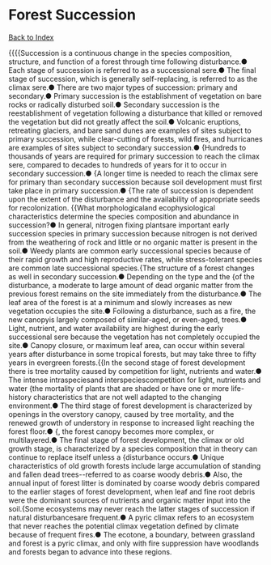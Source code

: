 # Forest Succession
[Back to Index](https://github.com/windows10010/tpoExtractor/blog/master/README.md)

{{{{Succession is a continuous change in the species composition, structure, and function of a forest through time following disturbance.● Each stage of succession is referred to as a successional sere.● The final stage of succession, which is generally self-replacing, is referred to as the climax sere.● There are two major types of succession: primary and secondary.● Primary succession is the establishment of vegetation on bare rocks or radically disturbed soil.● Secondary succession is the reestablishment of vegetation following a disturbance that killed or removed the vegetation but did not greatly affect the soil.● Volcanic eruptions, retreating glaciers, and bare sand dunes are examples of sites subject to primary succession, while clear-cutting of forests, wild fires, and hurricanes are examples of sites subject to secondary succession.● {Hundreds to thousands of years are required for primary succession to reach the climax sere, compared to decades to hundreds of years for it to occur in secondary succession.● {A longer time is needed to reach the climax sere for primary than secondary succession because soil development must first take place in primary succession.● {The rate of succession is dependent upon the extent of the disturbance and the availability of appropriate seeds for recolonization. {{What morphologicaland ecophysiological characteristics determine the species composition and abundance in succession?● In general, nitrogen fixing plantsare important early succession species in primary succession because nitrogen is not derived from the weathering of rock and little or no organic matter is present in the soil.● Weedy plants are common early successional species because of their rapid growth and high reproductive rates, while stress-tolerant species are common late successional species.{The structure of a forest changes as well in secondary succession.● Depending on the type and the {of the disturbance, a moderate to large amount of dead organic matter from the previous forest remains on the site immediately from the disturbance.● The leaf area of the forest is at a minimum and slowly increases as new vegetation occupies the site.● Following a disturbance, such as a fire, the new canopyis largely composed of similar-aged, or even-aged, trees.● Light, nutrient, and water availability are highest during the early successional sere because the vegetation has not completely occupied the site.● Canopy closure, or maximum leaf area, can occur within several years after disturbance in some tropical forests, but may take three to fifty years in evergreen forests.{{In the second stage of forest development there is tree mortality caused by competition for light, nutrients and water.● The intense intraspeciesand interspeciescompetition for light, nutrients and water {the mortality of plants that are shaded or have one or more life-history characteristics that are not well adapted to the changing environment.● The third stage of forest development is characterized by openings in the overstory canopy, caused by tree mortality, and the renewed growth of understory in response to increased light reaching the forest floor.● {, the forest canopy becomes more complex, or multilayered.● The final stage of forest development, the climax or old growth stage, is characterized by a species composition that in theory can continue to replace itself unless a {disturbance occurs.● Unique characteristics of old growth forests include large accumulation of standing and fallen dead trees--referred to as coarse woody debris.● Also, the annual input of forest litter is dominated by coarse woody debris compared to the earlier stages of forest development, when leaf and fine root debris were the dominant sources of nutrients and organic matter input into the soil.{Some ecosystems may never reach the latter stages of succession if natural disturbancesare frequent.● A pyric climax refers to an ecosystem that never reaches the potential climax vegetation defined by climate because of frequent fires.● The ecotone, a boundary, between grassland and forest is a pyric climax, and only with fire suppression have woodlands and forests began to advance into these regions.